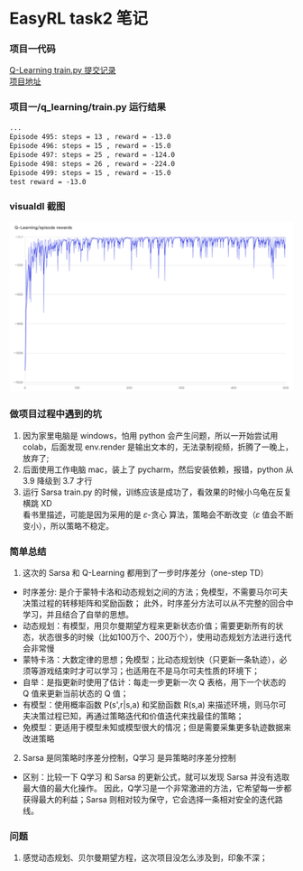 # EasyRL task2 笔记

### 项目一代码
[Q-Learning train.py 提交记录](https://github.com/HeGanjie/easyrl-exercises/commit/9a86669610f875c81f3ae99cedc6770c825e3e32)  
[项目地址](https://github.com/HeGanjie/easyrl-exercises)

### 项目一/q_learning/train.py 运行结果
```
...
Episode 495: steps = 13 , reward = -13.0
Episode 496: steps = 15 , reward = -15.0
Episode 497: steps = 25 , reward = -124.0
Episode 498: steps = 26 , reward = -224.0
Episode 499: steps = 15 , reward = -15.0
test reward = -13.0
```

### visualdl 截图
![visualdl-result](./Q-Learning_episode_rewards.png)

### 做项目过程中遇到的坑
1. 因为家里电脑是 windows，怕用 python 会产生问题，所以一开始尝试用 colab，后面发现 env.render 是输出文本的，无法录制视频，折腾了一晚上，放弃了;
2. 后面使用工作电脑 mac，装上了 pycharm，然后安装依赖，报错，python 从 3.9 降级到 3.7 才行
3. 运行 Sarsa train.py 的时候，训练应该是成功了，看效果的时候小乌龟在反复横跳 XD  
  看书里描述，可能是因为采用的是 𝜀-贪心 算法，策略会不断改变（𝜀 值会不断变小），所以策略不稳定。

### 简单总结

1. 这次的 Sarsa 和 Q-Learning 都用到了一步时序差分（one-step TD） 
* 时序差分: 是介于蒙特卡洛和动态规划之间的方法；免模型，不需要马尔可夫决策过程的转移矩阵和奖励函数；
  此外，时序差分方法可以从不完整的回合中学习，并且结合了自举的思想。
* 动态规划：有模型，用贝尔曼期望方程来更新状态价值；需要更新所有的状态，状态很多的时候（比如100万个、200万个），使用动态规划方法进行迭代会非常慢
* 蒙特卡洛：大数定律的思想；免模型；比动态规划快（只更新一条轨迹），必须等游戏结束时才可以学习；也适用在不是马尔可夫性质的环境下；
* 自举：是指更新时使用了估计：每走一步更新一次 Q 表格，用下一个状态的 Q 值来更新当前状态的 Q 值；
* 有模型：使用概率函数 P(s',r|s,a) 和奖励函数 R(s,a) 来描述环境，则马尔可夫决策过程已知，再通过策略迭代和价值迭代来找最佳的策略；
* 免模型：更适用于模型未知或模型很大的情况；但是需要采集更多轨迹数据来改进策略
2. Sarsa 是同策略时序差分控制，Q学习 是异策略时序差分控制
* 区别：比较一下 Q学习 和 Sarsa 的更新公式，就可以发现 Sarsa 并没有选取最大值的最大化操作。
  因此，Q学习是一个非常激进的方法，它希望每一步都获得最大的利益；Sarsa 则相对较为保守，它会选择一条相对安全的迭代路线。

### 问题
1. 感觉动态规划、贝尔曼期望方程，这次项目没怎么涉及到，印象不深；

